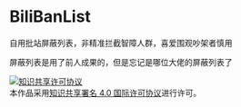 # BiliBanList
 自用批站屏蔽列表，非精准拦截智障人群，喜爱围观吵架者慎用

屏蔽列表是用了前人成果的，但是忘记是哪位大佬的屏蔽列表了

<a rel="license" href="http://creativecommons.org/licenses/by/4.0/"><img alt="知识共享许可协议" style="border-width:0" src="https://i.creativecommons.org/l/by/4.0/88x31.png" /></a><br />本作品采用<a rel="license" href="http://creativecommons.org/licenses/by/4.0/">知识共享署名 4.0 国际许可协议</a>进行许可。
